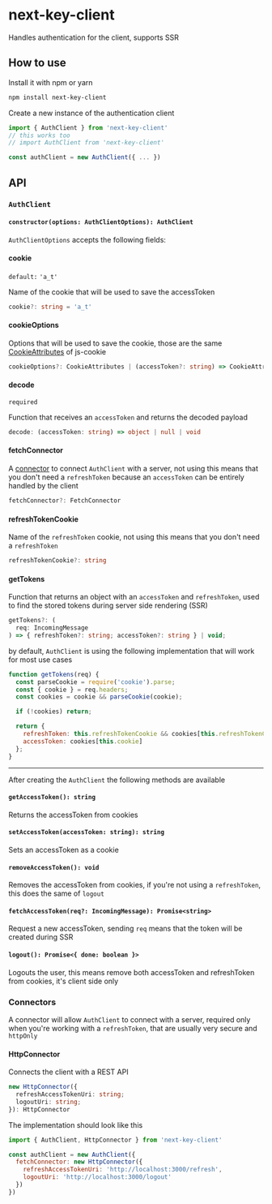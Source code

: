 # next-key-client

Handles authentication for the client, supports SSR

## How to use

Install it with npm or yarn

```bash
npm install next-key-client
```

Create a new instance of the authentication client

```js
import { AuthClient } from 'next-key-client'
// this works too
// import AuthClient from 'next-key-client'

const authClient = new AuthClient({ ... })
```

## API

### `AuthClient`

#### `constructor(options: AuthClientOptions): AuthClient`

`AuthClientOptions` accepts the following fields:

#### cookie

`default:` `'a_t'`

Name of the cookie that will be used to save the accessToken

```ts
cookie?: string = 'a_t'
```

#### cookieOptions

Options that will be used to save the cookie, those are the same
[CookieAttributes](https://github.com/js-cookie/js-cookie#cookie-attributes)
of js-cookie

```ts
cookieOptions?: CookieAttributes | (accessToken?: string) => CookieAttributes
```

#### decode

`required`

Function that receives an `accessToken` and returns the decoded payload

```ts
decode: (accessToken: string) => object | null | void
```

#### fetchConnector

A [connector](#connectors) to connect `AuthClient` with a server, not using this means that you don't need a `refreshToken` because an `accessToken` can be entirely handled by the client

```ts
fetchConnector?: FetchConnector
```

#### refreshTokenCookie

Name of the `refreshToken` cookie, not using this means that you don't need a
`refreshToken`

```ts
refreshTokenCookie?: string
```

#### getTokens

Function that returns an object with an `accessToken` and `refreshToken`, used
to find the stored tokens during server side rendering (SSR)

```ts
getTokens?: (
  req: IncomingMessage
) => { refreshToken?: string; accessToken?: string } | void;
```

by default, `AuthClient` is using the following implementation that will work
for most use cases

```js
function getTokens(req) {
  const parseCookie = require('cookie').parse;
  const { cookie } = req.headers;
  const cookies = cookie && parseCookie(cookie);

  if (!cookies) return;

  return {
    refreshToken: this.refreshTokenCookie && cookies[this.refreshTokenCookie],
    accessToken: cookies[this.cookie]
  };
}
```

---

After creating the `AuthClient` the following methods are available

#### `getAccessToken(): string`

Returns the accessToken from cookies

#### `setAccessToken(accessToken: string): string`

Sets an accessToken as a cookie

#### `removeAccessToken(): void`

Removes the accessToken from cookies, if you're not using a `refreshToken`, this
does the same of `logout`

#### `fetchAccessToken(req?: IncomingMessage): Promise<string>`

Request a new accessToken, sending `req` means that the token will be
created during SSR

#### `logout(): Promise<{ done: boolean }>`

Logouts the user, this means remove both accessToken and refreshToken from
cookies, it's client side only

### Connectors

A connector will allow `AuthClient` to connect with a server, required only
when you're working with a `refreshToken`, that are usually very secure and
`httpOnly`

#### HttpConnector

Connects the client with a REST API

```ts
new HttpConnector({
  refreshAccessTokenUri: string;
  logoutUri: string;
}): HttpConnector
```

The implementation should look like this

```js
import { AuthClient, HttpConnector } from 'next-key-client'

const authClient = new AuthClient({
  fetchConnector: new HttpConnector({
    refreshAccessTokenUri: 'http://localhost:3000/refresh',
    logoutUri: 'http://localhost:3000/logout'
  })
})
```
